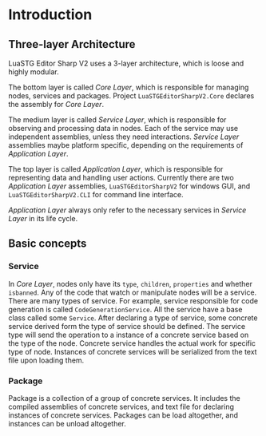 # Introduction
## Three-layer Architecture
LuaSTG Editor Sharp V2 uses a 3-layer architecture, 
which is loose and highly modular.

The bottom layer is called _Core Layer_, which is
responsible for managing nodes, services and packages.
Project `LuaSTGEditorSharpV2.Core` declares the 
assembly for _Core Layer_. 

The medium layer is called _Service Layer_, which is
responsible for observing and processing data in nodes.
Each of the service may use independent assemblies, 
unless they need interactions. _Service Layer_ 
assemblies maybe platform specific, depending on the
requirements of _Application Layer_.

The top layer is called _Application Layer_, which is 
responsible for representing data and handling user
actions. Currently there are two _Application Layer_
assemblies, `LuaSTGEditorSharpV2` for windows GUI,
and `LuaSTGEditorSharpV2.CLI` for command line 
interface.

_Application Layer_ always only refer to the necessary 
services in _Service Layer_ in its life cycle.

## Basic concepts
### Service
In _Core Layer_, nodes only have its `type`, 
`children`, `properties` and whether `isbanned`.
Any of the code that watch or manipulate nodes will be
a service. There are many types of service. For
example, service responsible for code generation is 
called `CodeGenerationService`. All the service have
a base class called some `Service`. After declaring
a type of service, some concrete service derived form
the type of service should be defined. The service 
type will send the operation to a instance of a 
concrete service based on the type of the node.
Concrete service handles the actual work for specific
type of node. Instances of concrete services will be
serialized from the text file upon loading them.
### Package
Package is a collection of a group of concrete 
services. It includes the compiled assemblies of 
concrete services, and text file for declaring
instances of concrete services. Packages can be
load altogether, and instances can be unload 
altogether.